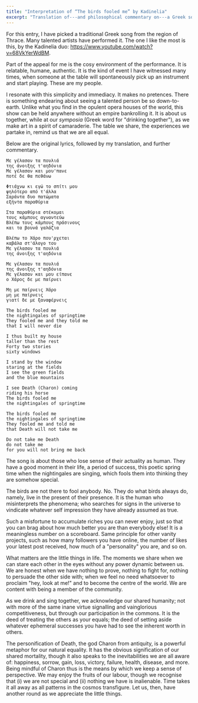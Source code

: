 ```yaml
---
title: "Interpretation of “The birds fooled me” by Kadinelia"
excerpt: "Translation of---and philosophical commentary on---a Greek song whose translated title is 'The birds fooled me'."
---
```


For this entry, I have picked a traditional Greek song from the region
of Thrace. Many talented artists have performed it. The one I like the
most is this, by the Kadinelia duo: <https://www.youtube.com/watch?v=68VkYerWdBM>.

Part of the appeal for me is the cosy environment of the performance.
It is relatable, humane, authentic. It is the kind of event I have
witnessed many times, when someone at the table will spontaneously
pick up an instrument and start playing. These are my people.

I resonate with this simplicity and immediacy. It makes no pretences.
There is something endearing about seeing a talented person be so
down-to-earth. Unlike what you find in the opulent opera houses of the
world, this show can be held anywhere without an empire bankrolling
it. It is about us together, while at our _symposia_ (Greek word for
"drinking together"), as we make art in a spirit of camaraderie. The
table we share, the experiences we partake in, remind us that we are
all equal.

Below are the original lyrics, followed by my translation, and further
commentary.

```
Με γέλασαν τα πουλιά
της άνοιξης τ'αηδόνια
Με γέλασαν και μου'πανε
ποτέ δε θα πεθάνω

Φτιάχνω κι εγώ το σπίτι μου
ψηλότερο από τ'άλλα
Σαράντα δυο πατώματα
εξήντα παραθύρια

Στα παραθύρια στέκομαι
τους κάμπους αγναντεύω
Βλέπω τους κάμπους πράσινους
και τα βουνά γαλάζια

Βλέπω το Χάρο που'ρχεται
καβάλα στ'άλογο του
Με γέλασαν τα πουλιά
της άνοιξης τ'αηδόνια

Με γέλασαν τα πουλιά
της άνοιξης τ'αηδόνια
Με γέλασαν και μου είπανε
ο Χάρος δε με παίρνει

Μη με παίρνεις Χάρο
μη με παίρνεις
γιατί δε με ξαναφέρνεις
```

```
The birds fooled me
the nightingales of springtime
They fooled me and they told me
that I will never die

I thus built my house
taller than the rest
Forty two stories
sixty windows

I stand by the window
staring at the fields
I see the green fields
and the blue mountains

I see Death (Charon) coming
riding his horse
The birds fooled me
the nightingales of springtime

The birds fooled me
the nightingales of springtime
They fooled me and told me
that Death will not take me

Do not take me Death
do not take me
for you will not bring me back
```

The song is about those who lose sense of their actuality as human.
They have a good moment in their life, a period of success, this
poetic spring time when the nightingales are singing, which fools them
into thinking they are somehow special.

The birds are not there to fool anybody. No. They do what birds always
do, namely, live in the present of their presence. It is the human who
misinterprets the phenomena; who searches for signs in the universe to
vindicate whatever self impression they have already assumed as true.

Such a misfortune to accumulate riches you can never enjoy, just so
that you can brag about how much better you are than everybody else!
It is a meaningless number on a scoreboard. Same principle for other
vanity projects, such as how many followers you have online, the
number of likes your latest post received, how much of a "personality"
you are, and so on.

What matters are the little things in life. The moments we share when
we can stare each other in the eyes without any power dynamic between
us. We are honest when we have nothing to prove, nothing to fight for,
nothing to persuade the other side with; when we feel no need
whatsoever to proclaim "hey, look at me!" and to become the centre of
the world. We are content with being a member of the community.

As we drink and sing together, we acknowledge our shared humanity; not
with more of the same inane virtue signalling and vainglorious
competitiveness, but through our participation in the commons. It is
the deed of treating the others as your equals; the deed of setting
aside whatever ephemeral successes you have had to see the inherent
worth in others.

The personification of Death, the god Charon from antiquity, is a
powerful metaphor for our natural equality. It has the obvious
signification of our shared mortality, though it also speaks to the
inevitabilities we are all aware of: happiness, sorrow, gain, loss,
victory, failure, health, disease, and more. Being mindful of Charon
thus is the means by which we keep a sense of perspective. We may
enjoy the fruits of our labour, though we recognise that (i) we are
not special and (ii) nothing we have is inalienable. Time takes it all
away as all patterns in the cosmos transfigure. Let us, then, have
another round as we appreciate the little things.
